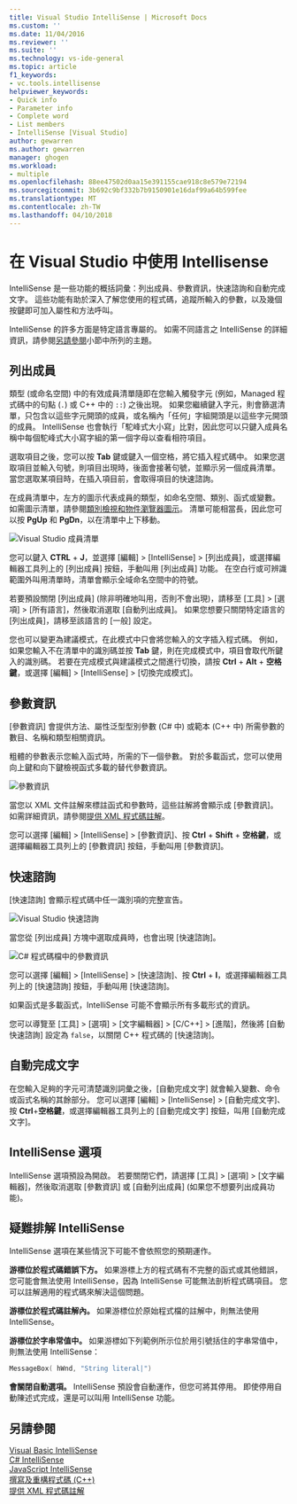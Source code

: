 ```yaml
---
title: Visual Studio IntelliSense | Microsoft Docs
ms.custom: ''
ms.date: 11/04/2016
ms.reviewer: ''
ms.suite: ''
ms.technology: vs-ide-general
ms.topic: article
f1_keywords:
- vc.tools.intellisense
helpviewer_keywords:
- Quick info
- Parameter info
- Complete word
- List members
- IntelliSense [Visual Studio]
author: gewarren
ms.author: gewarren
manager: ghogen
ms.workload:
- multiple
ms.openlocfilehash: 88ee47502d0aa15e391155cae918c8e579e72194
ms.sourcegitcommit: 3b692c9bf332b7b9150901e16daf99a64b599fee
ms.translationtype: MT
ms.contentlocale: zh-TW
ms.lasthandoff: 04/10/2018
---
```

# <a name="using-intellisense-in-visual-studio"></a>在 Visual Studio 中使用 Intellisense

IntelliSense 是一些功能的概括詞彙：列出成員、參數資訊，快速諮詢和自動完成文字。 這些功能有助於深入了解您使用的程式碼，追蹤所輸入的參數，以及幾個按鍵即可加入屬性和方法呼叫。

IntelliSense 的許多方面是特定語言專屬的。 如需不同語言之 IntelliSense 的詳細資訊，請參閱[另請參閱](#see-also)小節中所列的主題。

## <a name="list-members"></a>列出成員

類型 (或命名空間) 中的有效成員清單隨即在您輸入觸發字元 (例如，Managed 程式碼中的句點 (`.`) 或 C++ 中的 `::`) 之後出現。 如果您繼續鍵入字元，則會篩選清單，只包含以這些字元開頭的成員，或名稱內「任何」字組開頭是以這些字元開頭的成員。 IntelliSense 也會執行「駝峰式大小寫」比對，因此您可以只鍵入成員名稱中每個駝峰式大小寫字組的第一個字母以查看相符項目。

選取項目之後，您可以按 **Tab** 鍵或鍵入一個空格，將它插入程式碼中。 如果您選取項目並輸入句號，則項目出現時，後面會接著句號，並顯示另一個成員清單。 當您選取某項目時，在插入項目前，會取得項目的快速諮詢。

在成員清單中，左方的圖示代表成員的類型，如命名空間、類別、函式或變數。 如需圖示清單，請參閱[類別檢視和物件瀏覽器圖示](../ide/class-view-and-object-browser-icons.md)。 清單可能相當長，因此您可以按 **PgUp** 和 **PgDn**，以在清單中上下移動。

![Visual Studio 成員清單](../ide/media/vs2015_intellisense.png "vs2015_Intellisense")

您可以鍵入 **CTRL** + **J**，並選擇 [編輯] > [IntelliSense] > [列出成員]，或選擇編輯器工具列上的 [列出成員] 按鈕，手動叫用 [列出成員] 功能。 在空白行或可辨識範圍外叫用清單時，清單會顯示全域命名空間中的符號。

若要預設關閉 [列出成員] (除非明確地叫用，否則不會出現)，請移至 [工具] > [選項] > [所有語言]，然後取消選取 [自動列出成員]。 如果您想要只關閉特定語言的 [列出成員]，請移至該語言的 [一般] 設定。

您也可以變更為建議模式，在此模式中只會將您輸入的文字插入程式碼。 例如，如果您輸入不在清單中的識別碼並按 **Tab** 鍵，則在完成模式中，項目會取代所鍵入的識別碼。 若要在完成模式與建議模式之間進行切換，請按 **Ctrl** + **Alt** +  **空格鍵**，或選擇 [編輯] > [IntelliSense] > [切換完成模式]。

## <a name="parameter-info"></a>參數資訊

[參數資訊] 會提供方法、屬性泛型型別參數 (C# 中) 或範本 (C++ 中) 所需參數的數目、名稱和類型相關資訊。

粗體的參數表示您輸入函式時，所需的下一個參數。 對於多載函式，您可以使用向上鍵和向下鍵檢視函式多載的替代參數資訊。

![參數資訊](../ide/media/vs2015_param_info.png "VS2015_param_Info")

當您以 XML 文件註解來標註函式和參數時，這些註解將會顯示成 [參數資訊]。 如需詳細資訊，請參閱[提供 XML 程式碼註解](../ide/supplying-xml-code-comments.md)。

您可以選擇 [編輯] > [IntelliSense] > [參數資訊]、按 **Ctrl** + **Shift** + **空格鍵**，或選擇編輯器工具列上的 [參數資訊] 按鈕，手動叫用 [參數資訊]。

## <a name="quick-info"></a>快速諮詢

[快速諮詢] 會顯示程式碼中任一識別項的完整宣告。

![Visual Studio 快速諮詢](../ide/media/vs2015_quick_info.png "VS2015_Quick_info")

當您從 [列出成員] 方塊中選取成員時，也會出現 [快速諮詢]。

![C&#35; 程式碼檔中的參數資訊](../ide/media/vs2015_paraminfo.png "VS2015_ParamInfo")

您可以選擇 [編輯] > [IntelliSense] > [快速諮詢]、按 **Ctrl** + **I**，或選擇編輯器工具列上的 [快速諮詢] 按鈕，手動叫用 [快速諮詢]。

如果函式是多載函式，IntelliSense 可能不會顯示所有多載形式的資訊。

您可以導覽至 [工具] > [選項] > [文字編輯器] > [C/C++] > [進階]，然後將 [自動快速諮詢] 設定為 `false`，以關閉 C++ 程式碼的 [快速諮詢]。

## <a name="complete-word"></a>自動完成文字

在您輸入足夠的字元可清楚識別詞彙之後，[自動完成文字] 就會輸入變數、命令或函式名稱的其餘部分。 您可以選擇 [編輯] > [IntelliSense] > [自動完成文字]、按 **Ctrl**+**空格鍵**，或選擇編輯器工具列上的 [自動完成文字] 按鈕，叫用 [自動完成文字]。

## <a name="intellisense-options"></a>IntelliSense 選項

IntelliSense 選項預設為開啟。 若要關閉它們，請選擇 [工具] > [選項] > [文字編輯器]，然後取消選取 [參數資訊] 或 [自動列出成員] (如果您不想要列出成員功能)。

## <a name="troubleshooting-intellisense"></a>疑難排解 IntelliSense

IntelliSense 選項在某些情況下可能不會依照您的預期運作。

**游標位於程式碼錯誤下方。** 如果游標上方的程式碼有不完整的函式或其他錯誤，您可能會無法使用 IntelliSense，因為 IntelliSense 可能無法剖析程式碼項目。 您可以註解適用的程式碼來解決這個問題。

**游標位於程式碼註解內。** 如果游標位於原始程式檔的註解中，則無法使用 IntelliSense。

**游標位於字串常值中。** 如果游標如下列範例所示位於用引號括住的字串常值中，則無法使用 IntelliSense：

```cpp
MessageBox( hWnd, "String literal|")
```

**會關閉自動選項。** IntelliSense 預設會自動運作，但您可將其停用。 即使停用自動陳述式完成，還是可以叫用 IntelliSense 功能。

## <a name="see-also"></a>另請參閱

[Visual Basic IntelliSense](../ide/visual-basic-specific-intellisense.md)  
[C# IntelliSense](../ide/visual-csharp-intellisense.md)  
[JavaScript IntelliSense](../ide/javascript-intellisense.md)  
[撰寫及重構程式碼 (C++)](/cpp/ide/writing-and-refactoring-code-cpp)  
[提供 XML 程式碼註解](../ide/supplying-xml-code-comments.md)
